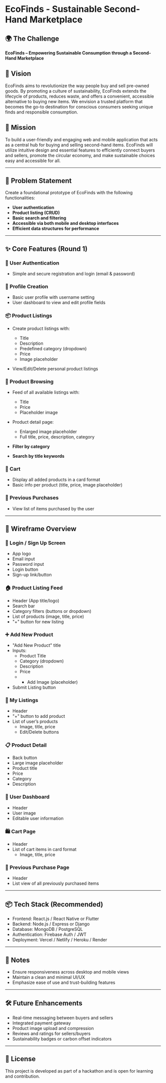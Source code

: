 # EcoFinds - Sustainable Second-Hand Marketplace

## 🌍 The Challenge  
**EcoFinds – Empowering Sustainable Consumption through a Second-Hand Marketplace**

## 🚀 Vision  
EcoFinds aims to revolutionize the way people buy and sell pre-owned goods. By promoting a culture of sustainability, EcoFinds extends the lifecycle of products, reduces waste, and offers a convenient, accessible alternative to buying new items. We envision a trusted platform that becomes the go-to destination for conscious consumers seeking unique finds and responsible consumption.

## 🎯 Mission  
To build a user-friendly and engaging web and mobile application that acts as a central hub for buying and selling second-hand items. EcoFinds will utilize intuitive design and essential features to efficiently connect buyers and sellers, promote the circular economy, and make sustainable choices easy and accessible for all.

---

## 🧩 Problem Statement  

Create a foundational prototype of EcoFinds with the following functionalities:

- **User authentication**
- **Product listing (CRUD)**
- **Basic search and filtering**
- **Accessible via both mobile and desktop interfaces**
- **Efficient data structures for performance**

---

## ✨ Core Features (Round 1)

### 🔐 User Authentication
- Simple and secure registration and login (email & password)

### 👤 Profile Creation
- Basic user profile with username setting
- User dashboard to view and edit profile fields

### 📦 Product Listings
- Create product listings with:
  - Title
  - Description
  - Predefined category (dropdown)
  - Price
  - Image placeholder

- View/Edit/Delete personal product listings

### 🔎 Product Browsing
- Feed of all available listings with:
  - Title
  - Price
  - Placeholder image

- Product detail page:
  - Enlarged image placeholder
  - Full title, price, description, category

- **Filter by category**
- **Search by title keywords**

### 🛒 Cart
- Display all added products in a card format
- Basic info per product (title, price, image placeholder)

### 🧾 Previous Purchases
- View list of items purchased by the user

---

## 📱 Wireframe Overview

### 🔑 Login / Sign Up Screen
- App logo
- Email input
- Password input
- Login button
- Sign-up link/button

### 🏠 Product Listing Feed
- Header (App title/logo)
- Search bar
- Category filters (buttons or dropdown)
- List of products (image, title, price)
- "+" button for new listing

### ➕ Add New Product
- "Add New Product" title
- Inputs:
  - Product Title
  - Category (dropdown)
  - Description
  - Price
  - + Add Image (placeholder)
- Submit Listing button

### 📄 My Listings
- Header
- "+" button to add product
- List of user’s products
  - Image, title, price
  - Edit/Delete buttons

### 📋 Product Detail
- Back button
- Large image placeholder
- Product title
- Price
- Category
- Description

### 👤 User Dashboard
- Header
- User image
- Editable user information

### 🛍️ Cart Page
- Header
- List of cart items in card format
  - Image, title, price

### 🧾 Previous Purchase Page
- Header
- List view of all previously purchased items

---

## 📦 Tech Stack (Recommended)
- Frontend: React.js / React Native or Flutter
- Backend: Node.js / Express or Django
- Database: MongoDB / PostgreSQL
- Authentication: Firebase Auth / JWT
- Deployment: Vercel / Netlify / Heroku / Render

---

## 📌 Notes
- Ensure responsiveness across desktop and mobile views
- Maintain a clean and minimal UI/UX
- Emphasize ease of use and trust-building features

---

## 🛠️ Future Enhancements
- Real-time messaging between buyers and sellers
- Integrated payment gateway
- Product image upload and compression
- Reviews and ratings for sellers/buyers
- Sustainability badges or carbon offset indicators

---

## 🤝 License
This project is developed as part of a hackathon and is open for learning and contribution.

